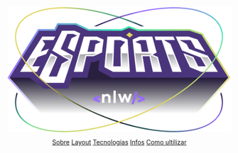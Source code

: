 <img align="center" src="./github/Logo.svg" alt="" />
<p align="center">
<a href="#Sobre">Sobre</a>
<a href="#Layout">Layout</a>
<a href="#Tecnologias">Tecnologias</a>
<a href="#Infos">Infos</a>
<a href="#ultilizar">Como ultilizar</a>
</p>

<br>